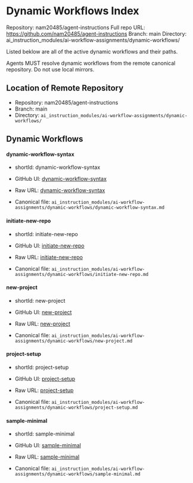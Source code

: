 # Dynamic Workflows Index

Repository: nam20485/agent-instructions
Full repo URL: https://github.com/nam20485/agent-instructions
Branch: main
Directory: ai_instruction_modules/ai-workflow-assignments/dynamic-workflows/

Listed beklow are all of the active dynamic workflows and their paths.

Agents MUST resolve dynamic workflows from the remote canonical repository. Do not use local mirrors.

## Location of Remote Repository

- Repository: nam20485/agent-instructions
- Branch: main
- Directory: `ai_instruction_modules/ai-workflow-assignments/dynamic-workflows/`

## Dynamic Workflows 

#### dynamic-workflow-syntax

- shortId: dynamic-workflow-syntax

- GitHub UI: [dynamic-workflow-syntax](https://github.com/nam20485/agent-instructions/blob/main/ai_instruction_modules/ai-workflow-assignments/dynamic-workflows/dynamic-workflow-syntax.md)
- Raw URL:   [dynamic-workflow-syntax](https://raw.githubusercontent.com/nam20485/agent-instructions/main/ai_instruction_modules/ai-workflow-assignments/dynamic-workflows/dynamic-workflow-syntax.md)
- Canonical file: `ai_instruction_modules/ai-workflow-assignments/dynamic-workflows/dynamic-workflow-syntax.md`

#### initiate-new-repo

- shortId: initiate-new-repo

- GitHub UI: [initiate-new-repo](https://github.com/nam20485/agent-instructions/blob/main/ai_instruction_modules/ai-workflow-assignments/dynamic-workflows/initiate-new-repo.md)
- Raw URL:   [initiate-new-repo](https://raw.githubusercontent.com/nam20485/agent-instructions/main/ai_instruction_modules/ai-workflow-assignments/dynamic-workflows/initiate-new-repo.md)
- Canonical file: `ai_instruction_modules/ai-workflow-assignments/dynamic-workflows/initiate-new-repo.md`

#### new-project

- shortId: new-project

- GitHub UI: [new-project](https://github.com/nam20485/agent-instructions/blob/main/ai_instruction_modules/ai-workflow-assignments/dynamic-workflows/new-project.md)
- Raw URL:   [new-project](https://raw.githubusercontent.com/nam20485/agent-instructions/main/ai_instruction_modules/ai-workflow-assignments/dynamic-workflows/new-project.md)
- Canonical file: `ai_instruction_modules/ai-workflow-assignments/dynamic-workflows/new-project.md`

#### project-setup

- shortId: project-setup

- GitHub UI: [project-setup](https://github.com/nam20485/agent-instructions/blob/main/ai_instruction_modules/ai-workflow-assignments/dynamic-workflows/project-setup.md)
- Raw URL:   [project-setup](https://raw.githubusercontent.com/nam20485/agent-instructions/main/ai_instruction_modules/ai-workflow-assignments/dynamic-workflows/project-setup.md)
- Canonical file: `ai_instruction_modules/ai-workflow-assignments/dynamic-workflows/project-setup.md`

#### sample-minimal

- shortId: sample-minimal

- GitHub UI: [sample-minimal](https://github.com/nam20485/agent-instructions/blob/main/ai_instruction_modules/ai-workflow-assignments/dynamic-workflows/sample-minimal.md)
- Raw URL:   [sample-minimal](https://raw.githubusercontent.com/nam20485/agent-instructions/main/ai_instruction_modules/ai-workflow-assignments/dynamic-workflows/sample-minimal.md)
- Canonical file: `ai_instruction_modules/ai-workflow-assignments/dynamic-workflows/sample-minimal.md`

